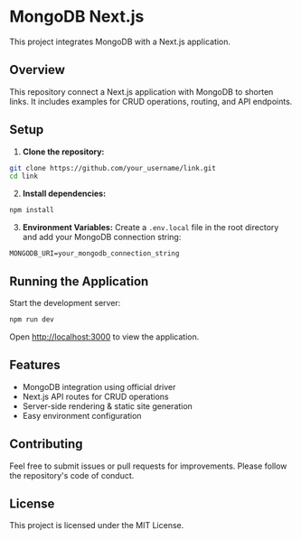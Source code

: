 # MongoDB Next.js

This project integrates MongoDB with a Next.js application.

## Overview

This repository connect a Next.js application with MongoDB to shorten links. It includes examples for CRUD operations, routing, and API endpoints.

## Setup

1. **Clone the repository:**
  ```bash
  git clone https://github.com/your_username/link.git
  cd link
  ```

2. **Install dependencies:**
  ```bash
  npm install
  ```

3. **Environment Variables:**
  Create a `.env.local` file in the root directory and add your MongoDB connection string:
  ```env
  MONGODB_URI=your_mongodb_connection_string
  ```

## Running the Application

Start the development server:
```bash
npm run dev
```
Open [http://localhost:3000](http://localhost:3000) to view the application.

## Features

- MongoDB integration using official driver
- Next.js API routes for CRUD operations
- Server-side rendering & static site generation
- Easy environment configuration

## Contributing

Feel free to submit issues or pull requests for improvements. Please follow the repository's code of conduct.

## License

This project is licensed under the MIT License.